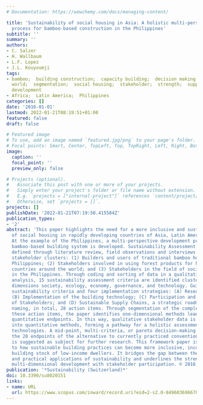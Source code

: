 ```yaml
---
# Documentation: https://wowchemy.com/docs/managing-content/

title: 'Sustainability of social housing in Asia: A holistic multi-perspective development
  process for bamboo-based construction in the Philippines'
subtitle: ''
summary: ''
authors:
- C. Salzer
- H. Wallbaum
- L.F. Lopez
- J.L. Kouyoumji
tags:
- bamboo;  building construction;  capacity building;  decision making;  developing
  world;  segmentation;  social housing;  stakeholder;  strength;  supply chain management;  sustainable
  development
- Africa;  Latin America;  Philippines
categories: []
date: '2016-01-01'
lastmod: 2022-01-21T08:19:51+01:00
featured: false
draft: false

# Featured image
# To use, add an image named `featured.jpg/png` to your page's folder.
# Focal points: Smart, Center, TopLeft, Top, TopRight, Left, Right, BottomLeft, Bottom, BottomRight.
image:
  caption: ''
  focal_point: ''
  preview_only: false

# Projects (optional).
#   Associate this post with one or more of your projects.
#   Simply enter your project's folder or file name without extension.
#   E.g. `projects = ["internal-project"]` references `content/project/deep-learning/index.md`.
#   Otherwise, set `projects = []`.
projects: []
publishDate: '2022-01-21T07:19:50.415584Z'
publication_types:
- '2'
abstract: 'This paper highlights the need for a more inclusive and sustainable development
  of social housing in rapidly developing countries of Asia, Latin America, and Africa.
  At the example of the Philippines, a multi-perspective development process for a
  bamboo-based building system is developed. Sustainability Assessment Criteria are
  defined through literature review, field observations and interviews with three
  stakeholder clusters: (1) Builders and users of traditional bamboo houses in the
  Philippines; (2) Stakeholders involved in using forest products for housing in other
  countries around the world; and (3) Stakeholders in the field of social housing
  in the Philippines. Through coding and sorting of data in a qualitative content
  analysis, 15 sustainability assessment criteria are identified clustered into the
  dimensions society, ecology, economy, governance, and technology. Guided by the
  sustainability criteria and four implementation strategies: (A) Research about and
  (B) Implementation of the building technology; (C) Participation and Capacity Building
  of Stakeholders; and (D) Sustainable Supply Chains, a strategic roadmap was created
  naming, in total, 28 action items. Through segmentation of the complex problem into
  these action items, the paper identifies one-dimensional methods leading to measurable,
  quantitative endpoints. In this way, qualitative stakeholder data is translated
  into quantitative methods, forming a pathway for a holistic assessment of the building
  technologies. A mid-point, multi-criteria, or pareto decision-making method comparing
  the 28 endpoints of the alternative to currently practiced conventional solutions
  is suggested as subject for further research. This framework paper is a contribution
  to how sustainable building practices can become more inclusive, incorporating the
  building stock of low-income dwellers. It bridges the gap between theoretical approach
  and practical applications of sustainability and underlines the strength of combining
  multi-dimensional development with stakeholder participation. © 2016 by the authors.'
publication: '*Sustainability (Switzerland)*'
doi: 10.3390/su8020151
links:
- name: URL
  url: https://www.scopus.com/inward/record.uri?eid=2-s2.0-84960369667&doi=10.3390%2fsu8020151&partnerID=40&md5=8f32773f6b355a4aae2214eba48023ee
---
```

